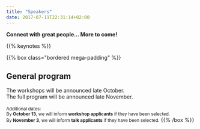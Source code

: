 ```yaml
---
title: "Speakers"
date: 2017-07-11T22:31:14+02:00
---
```

**Connect with great people… More to come!**
 
{{% keynotes %}}

{{% box class="bordered mega-padding" %}}
## General program

The workshops will be announced late October.<br>
The full program will be announced late November.<br><br>
<small>Additional dates: <br>
By **October 13**, we will inform **workshop applicants** if they have been selected. <br>
By **November 3**, we will inform **talk applicants** if they have been selected.</small>
{{% /box %}}
